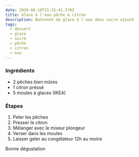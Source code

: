 ```yaml
---
date: 2020-08-16T21:31:41.570Z
title: Glace à l'eau pêche & citron
description: Batonnet de glace à l'eau dans sucre ajouté
tags:
  - dessert
  - glace
  - sucré
  - pêche
  - citron
  - eau
---
```



### Ingrédients

* 2 pêches bien mûres
* 1 citron préssé
* 5 moules à glaces (IKEA)


### Étapes

1. Peler les pêches
2. Presser le citron
3. Mélanger avec le mixeur plongeur
4. Verser dans les moules
5. Laisser geler au congélateur 12h au moins

Bonne dégustation
